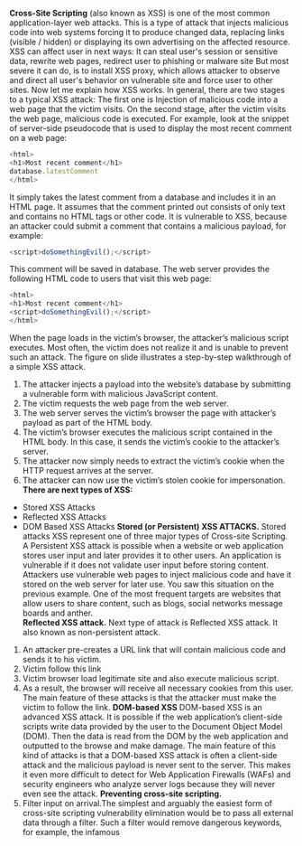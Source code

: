 **Cross-Site Scripting** (also known as XSS) is one of the most common application-layer web attacks.
This is a type of attack that injects malicious code into web systems forcing it to produce changed data, replacing links (visible / hidden) or displaying its own advertising on the affected resource.
XSS can affect user in next ways:
It can steal user's session or sensitive data, rewrite web pages, redirect user to phishing or malware site
But most severe it can do, is to install XSS proxy, which allows attacker to observe and direct all user's behavior on vulnerable site and force user to other sites.
Now let me explain how XSS works. 
In general, there are two stages to a typical XSS attack:
The first one is Injection of malicious code into a web page that the victim visits.
On the second stage, after the victim visits the web page, malicious code is executed.
For example, look at the snippet of server-side pseudocode that is used to display the most recent comment on a web page:
```javascript
<html>
<h1>Most recent comment</h1>
database.latestComment
</html>
```
It simply takes the latest comment from a database and includes it in an HTML page. 
It assumes that the comment printed out consists of only text and contains no HTML tags or other code. It is vulnerable to XSS, because an attacker could submit a comment that contains a malicious payload, for example:
```javascript
<script>doSomethingEvil();</script>
```
This comment will be saved in database. 
The web server provides the following HTML code to users that visit this web page:
```javascript
<html>
<h1>Most recent comment</h1>
<script>doSomethingEvil();</script>
</html>
```
When the page loads in the victim’s browser, the attacker’s malicious script executes. Most often, the victim does not realize it and is unable to prevent such an attack.
The figure on slide illustrates a step-by-step walkthrough of a simple XSS attack.
1.	The attacker injects a payload into the website’s database by submitting a vulnerable form with malicious JavaScript content.
2.	The victim requests the web page from the web server.
3.	The web server serves the victim’s browser the page with attacker’s payload as part of the HTML body.
4.	The victim’s browser executes the malicious script contained in the HTML body. In this case, it sends the victim’s cookie to the attacker’s server.
5.	The attacker now simply needs to extract the victim’s cookie when the HTTP request arrives at the server.
6.	The attacker can now use the victim’s stolen cookie for impersonation.
**There are next types of XSS:**
* Stored XSS Attacks
* Reflected XSS Attacks
*	DOM Based XSS Attacks
**Stored (or Persistent) XSS ATTACKS.**
Stored attacks XSS represent one of three major types of Cross-site Scripting.
A Persistent XSS attack is possible when a website or web application stores user input and later provides it to other users. An application is vulnerable if it does not validate user input before storing content.
Attackers use vulnerable web pages to inject malicious code and have it stored on the web server for later use.
You saw this situation on the previous example.
One of the most frequent targets are websites that allow users to share content, such as blogs, social networks message boards and anther.  
**Reflected XSS attack.**
Next type of attack is Reflected XSS attack.
It also known as non-persistent attack.
1.	An attacker pre-creates a URL link that will contain malicious code and sends it to his victim.
2.	Victim follow this link 
3.	Victim browser load legitimate site and also execute malicious script.
4.	As a result, the browser will receive all necessary cookies from this user.
The main feature of these attacks is that the attacker must make the victim to follow the link.
**DOM-based XSS**
DOM-based XSS is an advanced XSS attack. It is possible if the web application’s client-side scripts write data provided by the user to the Document Object Model (DOM). 
Then the data is read from the DOM by the web application and outputted to the browse and make damage.
The main feature of this kind of attacks is that a DOM-based XSS attack is often a client-side attack and the malicious payload is never sent to the server. This makes it even more difficult to detect for Web Application Firewalls (WAFs) and security engineers who analyze server logs because they will never even see the attack. 
**Preventing cross-site scripting.**
1. Filter input on arrival.The simplest and arguably the easiest form of cross-site scripting vulnerability elimination would be to pass all external data through a filter. Such a filter would remove dangerous keywords, for example, the infamous <script> tag, JavaScript commands, CSS styles, and other dangerous HTML markups (such as those that contain event handlers.) In all cases, the web developer should be aware that the data is coming from an external source and therefore must not be trusted since it may introduce a security vulnerability. You can implement own XSS filter mechanisms or use some sort of library that has been tried and tested by the community at large. Many libraries exist to choose from and your choice will primarily depend on the back-end technology that your web server uses.
The side effect of filtering techniques is that legitimate text is often removed because it matches forbidden keywords.
2. Escaping is the primary means to avoid cross-site scripting attacks. When escaping, you are telling the web browser that the data you are sending should be treated as data and should not be interpreted in any other way. If an attacker manages to put a malicious script on your page, the victim will not be affected because the browser will not execute the script if it is properly escaped.
The two most popular escaping libraries available are the ESAPI provided by OWASP and AntiXSS provided for Microsoft. ESAPI can plug into various technologies such as Java, .NET, PHP, Classic ASP, Cold Fusion, Python, and Haskell.
There are several places on your web page which you need to ensure are properly escaped. You can use your own escaping functions (not recommended) or existing libraries.
HTML
Use HTML escaping when untrusted data is inserted between HTML opening and closing tags. These are standards tags such as <body>, <div>, <table>, etc. For example:
```javascript
<div>If this data is untrusted, it must be HTML-escaped.</div>
```
JavaScript 
Use JavaScript escaping when untrusted data is inserted inside one of your scripts, or in a place where malicious JavaScript may be included. This includes certain HTML attributes such as style and all event handlers such as onmouseover and onload. For example:
```javascript
<script>alert('If this data is untrusted, it must be JavaScript-escaped.')</script>
<body onload="If this data is untrusted, it must be JavaScript-escaped.">
```
CSS
Use CSS escaping when untrusted data is inserted inside your CSS styles. Many CSS styles can be used to smuggle a script into your page. For example:
```javascript
<div style="background-image: If this data is untrusted, it must be CSS-escaped.">
```
3. Encode data on output. At the point where user-controllable data is output in HTTP responses, encode the output to prevent it from being interpreted as active content. Depending on the output context, this might require applying combinations of HTML, URL, JavaScript, and CSS encoding.
Use appropriate response headers. To prevent XSS in HTTP responses that should not contain any HTML or JavaScript, you can use the Content-Type and X-Content-Type-Options headers to ensure that browsers interpret the responses in the required way.
4. Content Security Policy. As a last line of defense, you can use Content Security Policy (CSP) to reduce the severity of any XSS vulnerabilities that still occur. It's a browser side mechanism which allows you to create source whitelists for client side resources of your web application, e.g. JavaScript, CSS, images, etc. CSP via special HTTP header instructs the browser to only execute or render resources from those sources.
For example this CSP:
```javascript
Content-Security-Policy: default-src: 'self'; script-src: 'self' static.domain.tld
```
Will instruct web browser to load all resources only from the page's origin and JavaScript source code files additionally from static.domain.tld.

Links:
http://github.com - automatic!
[GitHub](https://cheatsheetseries.owasp.org/cheatsheets/Cross_Site_Scripting_Prevention_Cheat_Sheet.html)

https://www.owasp.org/index.php/XSS_Filter_Evasion_Cheat_Sheet
https://content-security-policy.com/
https://www.imperva.com/learn/application-security/cross-site-scripting-xss-attacks/
https://www.acunetix.com/websitesecurity/cross-site-scripting/
https://www.acunetix.com/blog/articles/persistent-xss/
https://www.owasp.org/index.php/Category:OWASP_Top_Ten_Project
https://portswigger.net/web-security/cross-site-scripting
